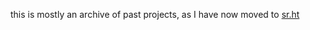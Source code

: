 this is mostly an archive of past projects, as I have now moved to [sr.ht](https://git.sr.ht/~nuudlman/)


<!--
**nuudlman/nuudlman** is a ✨ _special_ ✨ repository because its `README.md` (this file) appears on your GitHub profile.

Here are some ideas to get you started:

- 🔭 I’m currently working on ...
- 🌱 I’m currently learning ...
- 👯 I’m looking to collaborate on ...
- 🤔 I’m looking for help with ...
- 💬 Ask me about ...
- 📫 How to reach me: ...
- 😄 Pronouns: ...
- ⚡ Fun fact: ...
-->
<!--
Since stats are cool:

[![github stats](https://github-readme-stats.vercel.app/api?username=nuudlman&show_icons=true&theme=dark&include_all_commits=true&count_private=true&hide_rank=true)](https://github.com/anuraghazra/github-readme-stats)

[![most used languages](https://github-readme-stats.vercel.app/api/top-langs/?username=nuudlman&show_icons=true&theme=dark&hide=html,css&langs_count=5)](https://github.com/anuraghazra/github-readme-stats)
-->
